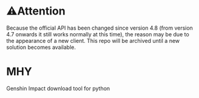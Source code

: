 # ⚠️Attention
Because the official API has been changed since version 4.8 (from version 4.7 onwards it still works normally at this time), the reason may be due to the appearance of a new client.
This repo will be archived until a new solution becomes available.
# MHY
Genshin Impact download tool for python
